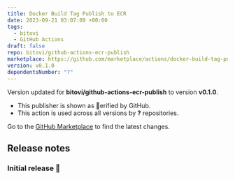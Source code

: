 ```yaml
---
title: Docker Build Tag Publish to ECR
date: 2023-09-21 03:07:09 +00:00
tags:
  - bitovi
  - GitHub Actions
draft: false
repo: bitovi/github-actions-ecr-publish
marketplace: https://github.com/marketplace/actions/docker-build-tag-publish-to-ecr
version: v0.1.0
dependentsNumber: "?"
---
```



Version updated for **bitovi/github-actions-ecr-publish** to version **v0.1.0**.
- This publisher is shown as erified by GitHub.
- This action is used across all versions by **?** repositories.

Go to the [GitHub Marketplace](https://github.com/marketplace/actions/docker-build-tag-publish-to-ecr) to find the latest changes.

## Release notes

### Initial release :tada:
